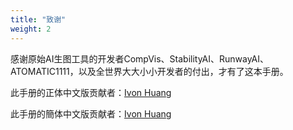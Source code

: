 ```yaml
---
title: "致谢"
weight: 2
---
```


感谢原始AI生图工具的开发者CompVis、StabilityAI、RunwayAI、ATOMATIC1111，以及全世界大大小小开发者的付出，才有了这本手册。

此手册的正体中文版贡献者：[Ivon Huang](https://github.com/ivon852)

此手册的簡体中文版贡献者：[Ivon Huang](https://github.com/ivon852)
